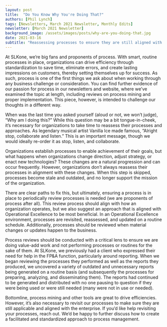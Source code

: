 ```yaml
---
layout: post
title:  "Do You Know Why You're Doing That?"
authors: [Phil Lynch]
tags: [Newsletters, March 2021 Newsletter, Monthly Edits]
newsletter: [March 2021 Newsletter]
background_image: /assets/images/posts/why-are-you-doing-that.jpg
date: 2021-03-16
subtitle: "Reassessing processes to ensure they are still aligned with the organization's goals."
---
```

At SLKone, we’re big fans and proponents of process. With smart, routine processes in place, organizations can drive efficiency through standardization to save time, eliminate errors, and create lasting impressions on customers, thereby setting themselves up for success. As such, process is one of the first things we ask about when working through any business challenge or consideration. You can find further evidence of our passion for process in our newsletters and website, where we’ve examined the topic at length, including reviews on process mining and proper implementation. This piece, however, is intended to challenge our thoughts in a different way.

When was the last time you asked yourself (aloud or not, we won’t judge), “Why am I doing this?” While this question may be a bit tongue-in-cheek, it’s necessary for organizations to take time to reassess their processes and approaches. As legendary musical artist Vanilla Ice made famous, “Alright stop, collaborate and listen.” This is an important message, though we would ideally re-order it as stop, listen, and collaborate. 

Organizations establish processes to enable achievement of their goals, but what happens when organizations change direction, adjust strategy, or enact new technologies? These changes are a natural progression and can occur frequently. However, organizations don’t always reassess their processes in alignment with these changes. When this step is skipped, processes become stale and outdated, and no longer support the mission of the organization. 

There are clear paths to fix this, but ultimately, ensuring a process is in place to periodically review processes is needed (we are proponents of process after all). This review process should align with how an organization operates, but we also suggest an approach that is aligned with Operational Excellence to be most beneficial. In an Operational Excellence environment, processes are revisited, reassessed, and updated on a routine schedule. Additionally, processes should be reviewed when material changes or updates happen to the business.

Process reviews should be conducted with a critical lens to ensure we are doing value-add work and not performing processes or routines for the sake of them. At SLKone, we previously had a client who expressed their need for help in the FP&A function, particularly around reporting. When we began reviewing the processes they performed as well as the reports they produced, we uncovered a variety of outdated and unnecessary reports being generated on a routine basis (and subsequently the processes for preparing, analyzing, and disseminating them). The reports had continued to be generated and distributed with no one pausing to question if they were being used or were still needed (many were not in use or needed). 

Bottomline, process mining and other tools are great to drive efficiencies. However, it’s also necessary to revisit our processes to make sure they are still applicable and aligned with the enterprise. If you’d like help revisiting your processes, reach out. We’d be happy to further discuss how to create a facilitated and standardized approach to process management. 
